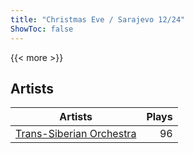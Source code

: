 ```yaml
---
title: "Christmas Eve / Sarajevo 12/24"
ShowToc: false
---
```


{{< more >}}

## Artists
Artists | Plays 
----- | -----: 
[Trans-Siberian Orchestra](/artists/trans-siberian-orchestra-58610) | 96

